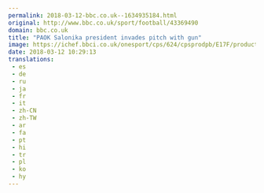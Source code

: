 ```yaml
---
permalink: 2018-03-12-bbc.co.uk--1634935184.html
original: http://www.bbc.co.uk/sport/football/43369490
domain: bbc.co.uk
title: "PAOK Salonika president invades pitch with gun"
image: https://ichef.bbci.co.uk/onesport/cps/624/cpsprodpb/E17F/production/_100372775_paokpresident_reuters.jpg
date: 2018-03-12 10:29:13
translations: 
 - es
 - de
 - ru
 - ja
 - fr
 - it
 - zh-CN
 - zh-TW
 - ar
 - fa
 - pt
 - hi
 - tr
 - pl
 - ko
 - hy
---
```


